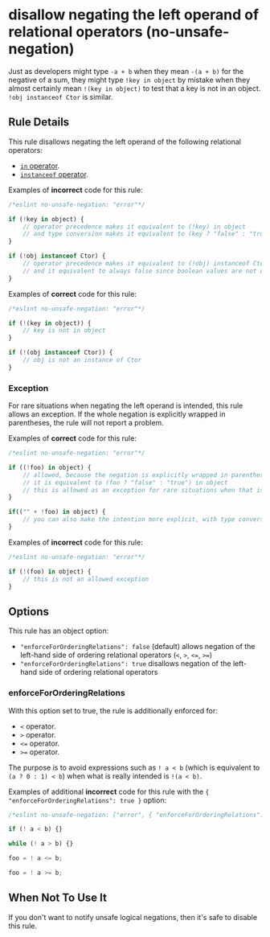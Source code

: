 # disallow negating the left operand of relational operators (no-unsafe-negation)

Just as developers might type `-a + b` when they mean `-(a + b)` for the negative of a sum, they might type `!key in object` by mistake when they almost certainly mean `!(key in object)` to test that a key is not in an object. `!obj instanceof Ctor` is similar.

## Rule Details

This rule disallows negating the left operand of the following relational operators:

- [`in` operator](https://developer.mozilla.org/en-US/docs/Web/JavaScript/Reference/Operators/in).
- [`instanceof` operator](https://developer.mozilla.org/en-US/docs/Web/JavaScript/Reference/Operators/instanceof).

Examples of **incorrect** code for this rule:

```js
/*eslint no-unsafe-negation: "error"*/

if (!key in object) {
    // operator precedence makes it equivalent to (!key) in object
    // and type conversion makes it equivalent to (key ? "false" : "true") in object
}

if (!obj instanceof Ctor) {
    // operator precedence makes it equivalent to (!obj) instanceof Ctor
    // and it equivalent to always false since boolean values are not objects.
}
```

Examples of **correct** code for this rule:

```js
/*eslint no-unsafe-negation: "error"*/

if (!(key in object)) {
    // key is not in object
}

if (!(obj instanceof Ctor)) {
    // obj is not an instance of Ctor
}
```

### Exception

For rare situations when negating the left operand is intended, this rule allows an exception.
If the whole negation is explicitly wrapped in parentheses, the rule will not report a problem.

Examples of **correct** code for this rule:

```js
/*eslint no-unsafe-negation: "error"*/

if ((!foo) in object) {
    // allowed, because the negation is explicitly wrapped in parentheses
    // it is equivalent to (foo ? "false" : "true") in object
    // this is allowed as an exception for rare situations when that is the intended meaning
}

if(("" + !foo) in object) {
    // you can also make the intention more explicit, with type conversion
}
```

Examples of **incorrect** code for this rule:

```js
/*eslint no-unsafe-negation: "error"*/

if (!(foo) in object) {
    // this is not an allowed exception
}
```

## Options

This rule has an object option:

- `"enforceForOrderingRelations": false` (default) allows negation of the left-hand side of ordering relational operators (`<`, `>`, `<=`, `>=`)
- `"enforceForOrderingRelations": true` disallows negation of the left-hand side of ordering relational operators

### enforceForOrderingRelations

With this option set to true, the rule is additionally enforced for:

- `<` operator.
- `>` operator.
- `<=` operator.
- `>=` operator.

The purpose is to avoid expressions such as `! a < b` (which is equivalent to `(a ? 0 : 1) < b`) when what is really intended is `!(a < b)`.

Examples of additional **incorrect** code for this rule with the `{ "enforceForOrderingRelations": true }` option:

```js
/*eslint no-unsafe-negation: ["error", { "enforceForOrderingRelations": true }]*/

if (! a < b) {}

while (! a > b) {}

foo = ! a <= b;

foo = ! a >= b;
```

## When Not To Use It

If you don't want to notify unsafe logical negations, then it's safe to disable this rule.
